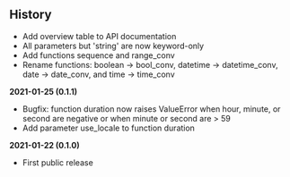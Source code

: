 History
-------

 - Add overview table to API documentation
 - All parameters but 'string' are now keyword-only
 - Add functions sequence and range_conv
 - Rename functions: boolean -> bool_conv, datetime -> datetime_conv,
   date -> date_conv, and time -> time_conv

**2021-01-25 (0.1.1)**
 - Bugfix: function duration now raises ValueError when hour, minute, or second
   are negative or when minute or second are > 59
 - Add parameter use_locale to function duration

**2021-01-22 (0.1.0)**
 - First public release

